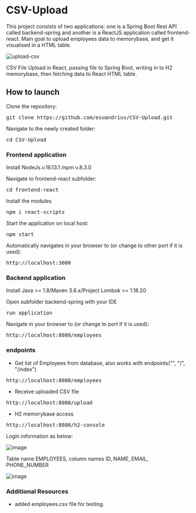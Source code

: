 # CSV-Upload

This project consists of two applications: one is a Spring Boot Rest API called  backend-spring and another is a ReactJS application called frontend-react. Main goal to upload employees data to memorybase, and get it visualised in a HTML table.

![upload-csv](https://user-images.githubusercontent.com/111871226/216392469-d1cd40eb-28c9-4a88-9488-c9b895f29769.PNG)

CSV File Upload in React, passing file to Spring Boot, writing in to H2 memorybase, then fetching data to React HTML table.

## How to launch

Clone the repository:

<pre>git clone https://github.com/esuandrius/CSV-Upload.git</pre>

Navigate to the newly created folder:

<pre>cd CSV-Upload</pre>

### Frontend application

Install NodeJs.v.16.13.1 /npm v.8.3.0

Navigate to frontend-react subfolder:
<pre>cd frontend-react</pre>

Install the modules
<pre>npm i react-scripts</pre>

Start the application on local host:
<pre>npm start</pre>

Automatically navigates in your browser to (or change to other port if it is used):
<pre>http://localhost:3000</pre>

### Backend application

Install Java >= 1.8/Maven 3.6.x/Project Lombok >= 1.18.20

Open subfolder backend-spring with your IDE
<pre>run application</pre>

Navigate in your browser to (or change to port if it is used):
<pre>http://localhost:8080/employees</pre>

### endpoints

- Get list of Employees from database, also works with endpoints("", "/", "/index")
<pre>http://localhost:8080/employees</pre>

- Receive uploaded CSV file
<pre>http://localhost:8080/upload</pre>

- H2 memorybase access
<pre>http://localhost:8080/h2-console</pre>

Login information as below:

![image](https://user-images.githubusercontent.com/111871226/216017555-2e26b159-15ef-4d37-b699-82b55287bb25.png)

Table name EMPLOYEES, column names ID, NAME, EMAIL, PHONE_NUMBER

![image](https://user-images.githubusercontent.com/111871226/216018510-3b2b31a9-fc50-431d-8a24-6fad363e301e.png)

### Additional Resources

- added employees.csv file for testing.
